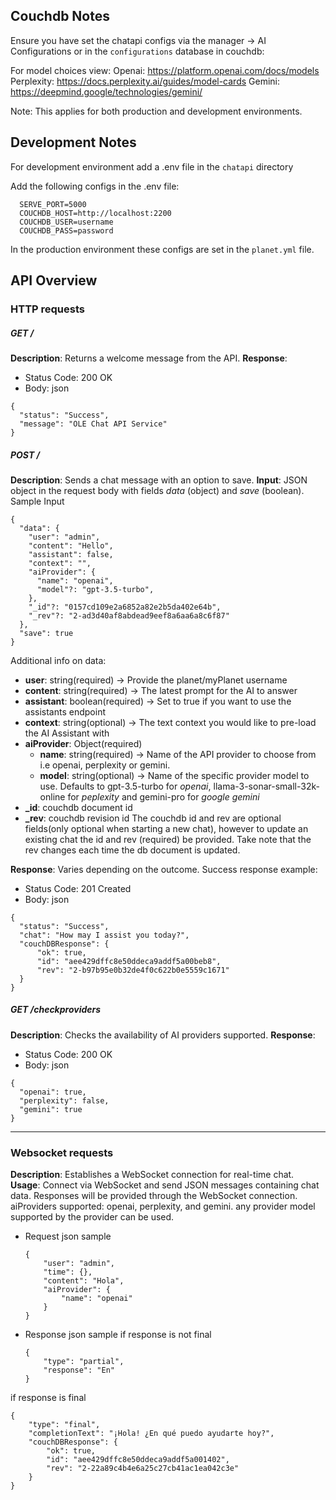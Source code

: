 ## Couchdb Notes

Ensure you have set the chatapi configs via the manager -> AI Configurations or in the `configurations` database in couchdb:

For model choices view:
  Openai: https://platform.openai.com/docs/models
  Perplexity: https://docs.perplexity.ai/guides/model-cards
  Gemini: https://deepmind.google/technologies/gemini/


Note: This applies for both production and development environments.

## Development Notes
For development environment add a .env file in the `chatapi` directory

Add the following configs in the .env file:
  ```
    SERVE_PORT=5000
    COUCHDB_HOST=http://localhost:2200
    COUCHDB_USER=username
    COUCHDB_PASS=password
  ```

In the production environment these configs are set in the `planet.yml` file.

## API Overview

### HTTP requests

##### GET /

**Description**: Returns a welcome message from the API.
**Response**: 
  - Status Code: 200 OK
  - Body: json
  ```
  {
    "status": "Success",
    "message": "OLE Chat API Service"
  }
  ```

##### POST /

**Description**: Sends a chat message with an option to save.
**Input**: JSON object in the request body with fields *data* (object) and *save* (boolean).
  Sample Input
  ```
  {
    "data": {
      "user": "admin",
      "content": "Hello",
      "assistant": false,
      "context": "",
      "aiProvider": {
        "name": "openai",
        "model"?: "gpt-3.5-turbo",
      },
      "_id"?: "0157cd109e2a6852a82e2b5da402e64b",
      "_rev"?: "2-ad3d40af8abdead9eef8a6aa6a8c6f87"
    },
    "save": true
  }
  ```
  Additional info on data:
  - **user**: string(required) -> Provide the planet/myPlanet username
  - **content**: string(required) -> The latest prompt for the AI to answer
  - **assistant**: boolean(required) -> Set to true if you want to use the assistants endpoint
  - **context**: string(optional) -> The text context you would like to pre-load the AI Assistant   with
  - **aiProvider**: Object(required)
    - **name**: string(required) -> Name of the API provider to choose from i.e openai, perplexity or gemini.
    - **model**: string(optional) -> Name of the specific provider model to use. Defaults to gpt-3.5-turbo for _openai_, llama-3-sonar-small-32k-online	for _peplexity_ and gemini-pro for _google gemini_
  - **_id**: couchdb document id
  - **_rev**: couchdb revision id
  The couchdb id and rev are optional fields(only optional when starting a new chat), however to update an existing chat the id and rev (required) be provided.
  Take note that the rev changes each time the db document is updated.

**Response**: Varies depending on the outcome. Success response example:
  - Status Code: 201 Created
  - Body: json
  ```
  {
    "status": "Success",
    "chat": "How may I assist you today?",
    "couchDBResponse": {
        "ok": true,
        "id": "aee429dffc8e50ddeca9addf5a00beb8",
        "rev": "2-b97b95e0b32de4f0c622b0e5559c1671"
    }
  }
  ```

##### GET /checkproviders

**Description**: Checks the availability of AI providers supported.
**Response**:
  - Status Code: 200 OK
  - Body: json
  ```
  {
    "openai": true,
    "perplexity": false,
    "gemini": true
  }
  ```

---

### Websocket requests

**Description**: Establishes a WebSocket connection for real-time chat.
**Usage**: Connect via WebSocket and send JSON messages containing chat data. Responses will be provided through the WebSocket connection.
aiProviders supported: openai, perplexity, and gemini.
any provider model supported by the provider can be used.

- Request json sample
  ```
  {
      "user": "admin",
      "time": {},
      "content": "Hola",
      "aiProvider": {
          "name": "openai"
      }
  }
  ```


- Response json sample
if response is not final
  ```
  {
      "type": "partial",
      "response": "En"
  }
  ```


if response is final
  ```
  {
      "type": "final",
      "completionText": "¡Hola! ¿En qué puedo ayudarte hoy?",
      "couchDBResponse": {
          "ok": true,
          "id": "aee429dffc8e50ddeca9addf5a001402",
          "rev": "2-22a89c4b4e6a25c27cb41ac1ea042c3e"
      }
  }
  ```
